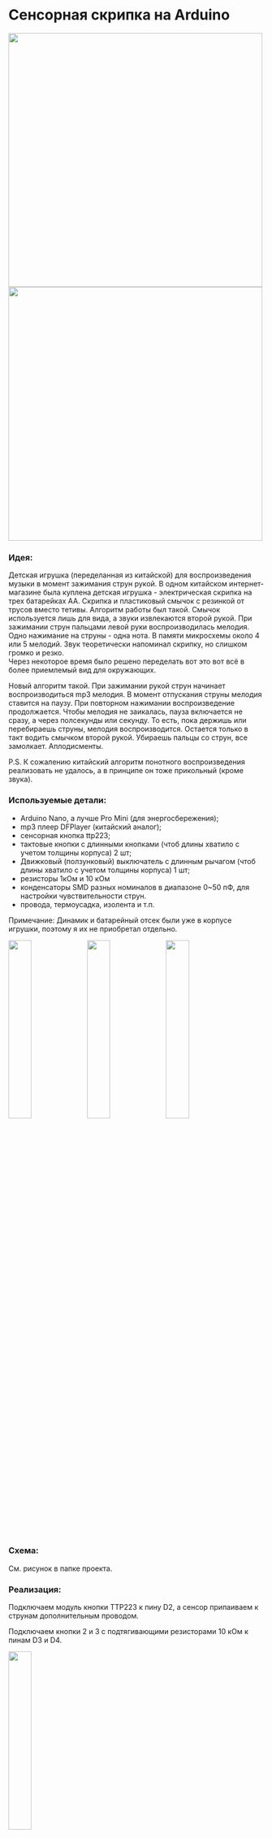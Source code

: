 # Сенсорная скрипка на Arduino

<img src="images/001.jpg?sanitize=true&raw=true" height="500px" /> <img src="images/008.jpg?sanitize=true&raw=true" height="500px" />


### Идея:
Детская игрушка (переделанная из китайской) для воспроизведения музыки в момент зажимания струн рукой.
В одном китайском интернет-магазине была куплена детская игрушка - электрическая скрипка на трех батарейках АА. Скрипка и пластиковый смычок с резинкой от трусов вместо тетивы. Алгоритм работы был такой. Смычок используется лишь для вида, а звуки извлекаются второй рукой. При зажимании струн пальцами левой руки воспроизводилась мелодия. Одно нажимание на струны - одна нота. В памяти микросхемы около 4 или 5 мелодий. Звук теоретически напоминал скрипку, но слишком громко и резко.  
Через некоторое время было решено переделать вот это вот всё в более приемлемый вид для окружающих.

Новый алгоритм такой. При зажимании рукой струн начинает воспроизводиться mp3 мелодия. В момент отпускания струны мелодия ставится на паузу. При повторном нажимании воспроизведение продолжается. Чтобы мелодия не заикалась, пауза включается не сразу, а через полсекунды или секунду. То есть, пока держишь или перебираешь струны, мелодия воспроизводится. Остается только в такт водить смычком второй рукой. Убираешь пальцы со струн, все замолкает.  Аплодисменты. 

P.S. К сожалению китайский алгоритм понотного воспроизведения реализовать не удалось, а в принципе он тоже прикольный (кроме звука).


### Используемые детали:
- Arduino Nano, а лучше Pro Mini (для энергосбережения);
- mp3 плеер DFPlayer (китайский аналог);
- сенсорная кнопка ttp223; 
- тактовые кнопки  с длинными кнопками (чтоб длины хватило с учетом толщины корпуса) 2 шт;
- Движковый (ползунковый) выключатель с длинным рычагом (чтоб длины хватило с учетом толщины корпуса) 1 шт;
- резисторы 1кОм и 10 кОм
- конденсаторы SMD разных номиналов в диапазоне 0~50 пФ, для настройки чувствительности струн.
- провода, термоусадка, изолента и т.п.

Примечание: Динамик и батарейный отсек были уже в корпусе игрушки, поэтому я их не приобретал отдельно.


<img src="images/002.jpg" width="30%" /> <img src="images/004.jpg" width="30%" /> <img src="images/005.jpg" width="30%" />


### Схема:

См. рисунок в папке проекта.

### Реализация: 
Подключаем модуль кнопки TTP223 к пину  D2, а сенсор припаиваем к струнам дополнительным проводом.

Подключаем кнопки 2 и 3 с подтягивающими резисторами 10 кОм  к пинам D3 и D4. 

<img src="images/007.jpg" width="30%" />


Подключаем DFPlayer к питанию, а также RX и TX через резисторы 1кОм  к пинам D10 и D11: TX от плеера к RX Arduino, а RX плеера к TX Arduino.

Динамик подключаем к выводам DFPlayer  SPK1 и SPK2 не более 3Вт. Возможно, потребуется установить резистор 1кОм, чтобы звук был лучше.

Ставим движковый  выключатель на разрыв минусового провода от батарейного отсека.

В корпусе были просверлены отверстия под кнопки и переключатели, а одна кнопка задействована из старой схемы. Также было сделано отверстие под microSD/TF Card сбоку.

<img src="images/006.jpg" width="30%" /> <img src="images/003.jpg" width="30%" />


Крепление Arduino и DFPlayer’а было сделано из куска разъема PCI старой материнской платы. Я его распилил вдоль ножовкой, вытащил контакты. Нарезал по размеру. Получилась пластиковая планка с отверстиями для ножек модулей с нужным шагом. Ее на проволоку припаял к корпусу, залил термоклеем. Получился разъем, куда удобно вставлять модули. Но, поскольку в разобранном  PCI разъеме контактов уже нет, немного переделал выводы плат. Перепаял ножки таким образом, чтобы снизу была достаточная длина для вставки в импровизированный разъем, а сверху ножка тоже торчала для подпайки навесным монтажом.  

<img src="images/009.jpg" width="30%" /> <img src="images/010.jpg" width="30%" />


То же самое сделал с кнопками. На проволоку припаял к корпусу, залил термоклеем.

### Энергосбережение
- После полной отладки и тройной перепроверки выпаял светодиоды RX, TX, LED13 и питания с Arduino.
- Подключил питание через VIN в обход стабилизатора напряжения.
- Стандартные батарейки заменил на первые попавшиеся аккумуляторы размера AA. Плата питается от 4,5В. Этого достаточно.
- Также в скетч добавлена функция увода Arduino в сон. 
DFPlayer победить не удалось. После ухода в сон, он отказывался возвращаться в нормальный режим, а лишь полностью перезагружался, что не подошло мне. Поэтому отказался от этого.

### Подводные камни:
Это был мой первый проект, поэтому я не стал делать печатную плату, а все сделано навесным монтажом с максимальным колхозингом. При этом проект несколько раз переделывался. 

Основная сложность была с сенсорными струнами. Сначала сенсор был реализован силами самой Arduino  через библиотеку CapacitiveSensor. Срабатывания сенсора были не предсказуемыми. В какой-то момент подвернулась красная сенсорная кнопка TTP223. Удобство заключается в том, что на плате сразу распаяна микросхема с автоподстройкой сенсора и возможностью за счет добавления конденсатора регулировать чувствительность сенсора. Также можно подпаяться к сенсору со специальной площадки или сразу на конденсатор.

Кстати, с автоподстройкой есть один неприятный момент. Кнопка самокалибруется при подаче питания. В даташите написано, что первые 0,5 секунды нельзя касаться кнопки.  Если включаешь питание игрушки, при этом держась рукой за струны -  струны перестают работать до следующей автокалибровки. Надо просто отпустить струны и подождать пару секунд. Та же история, когда на пластиковом корпусе накапливается статика. Но вообще в реальной жизни это не сильно портит удовольствие и случается редко.

Еще один нюанс, это при подборе конденсатора для кнопки TTP223 необходимо тестировать чувствительность сенсорных струн  именно в собранном корпусе. Иначе может быть такая ситуация, что струны начнут срабатывать на расстоянии нескольких сантиметров от руки или наоборот, только если браться за них двумя руками. На чувствительность влияет всё. И корпус и длина струн, и длина провода от сенсорной кнопки, припаянной к струнам. Поэтому я и не указал емкость конденсатора. На фотографии видно, что у меня запаяны два конденсатора в параллель, потому что не оказалось нужной емкости. Кстати конденсаторы были выпаяны из старой материнской платы компьютера. Проблема smd конденсаторов, что по ним никак не определить номинал. Благо нашелся правильный мультиметр. Из 40 конденсаторов с материнки нашел два подходящих, и то пришлось запараллелить.   Диапазон конденсаторов настройки из даташита на TTP223 0~50пФ. 

Mp3 модуль DFPlayer также оказался с особенностями. Поскольку у меня был китайский аналог, то возникали проблемы с управлением. В итоге реализована самая простая схема без обратной связи и энергосбережения. Просто отдаем команды плееру от Arduino без обратной связи. Библиотека DFRobotDFPlayerMini не во всех версиях оказалась совместима с модулем плеера. В итоге методом тыка подошла версия 1.0.5 с ограничениями. Ну и еще неприятный момент, связанный с невнимательностью – ошибка полярности или подача напряжения на неправильные пины убивают модуль плеера сразу без возможности восстановления. В Ардуине можно хотя-бы диод шоттки заменить или регулятор напряжения.  
